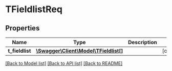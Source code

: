 # TFieldlistReq

## Properties
Name | Type | Description | Notes
------------ | ------------- | ------------- | -------------
**t_fieldlist** | [**\Swagger\Client\Model\TFieldlist[]**](TFieldlist.md) |  | [optional] 

[[Back to Model list]](../README.md#documentation-for-models) [[Back to API list]](../README.md#documentation-for-api-endpoints) [[Back to README]](../README.md)


